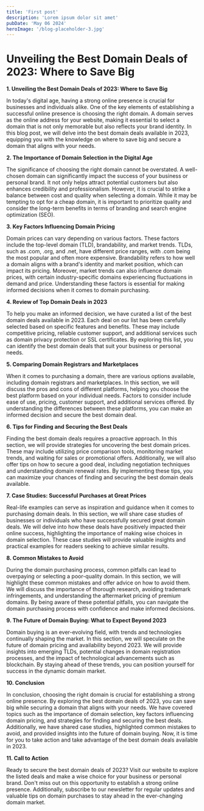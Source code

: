 ```yaml
---
title: 'First post'
description: 'Lorem ipsum dolor sit amet'
pubDate: 'May 06 2024'
heroImage: '/blog-placeholder-3.jpg'
---
```


# Unveiling the Best Domain Deals of 2023: Where to Save Big

**1. Unveiling the Best Domain Deals of 2023: Where to Save Big**

In today's digital age, having a strong online presence is crucial for businesses and individuals alike. One of the key elements of establishing a successful online presence is choosing the right domain. A domain serves as the online address for your website, making it essential to select a domain that is not only memorable but also reflects your brand identity. In this blog post, we will delve into the best domain deals available in 2023, equipping you with the knowledge on where to save big and secure a domain that aligns with your needs.

**2. The Importance of Domain Selection in the Digital Age**

The significance of choosing the right domain cannot be overstated. A well-chosen domain can significantly impact the success of your business or personal brand. It not only helps attract potential customers but also enhances credibility and professionalism. However, it is crucial to strike a balance between cost and quality when selecting a domain. While it may be tempting to opt for a cheap domain, it is important to prioritize quality and consider the long-term benefits in terms of branding and search engine optimization (SEO).

**3. Key Factors Influencing Domain Pricing**

Domain prices can vary depending on various factors. These factors include the top-level domain (TLD), brandability, and market trends. TLDs, such as .com, .org, and .net, have different price ranges, with .com being the most popular and often more expensive. Brandability refers to how well a domain aligns with a brand's identity and market position, which can impact its pricing. Moreover, market trends can also influence domain prices, with certain industry-specific domains experiencing fluctuations in demand and price. Understanding these factors is essential for making informed decisions when it comes to domain purchasing.

**4. Review of Top Domain Deals in 2023**

To help you make an informed decision, we have curated a list of the best domain deals available in 2023. Each deal on our list has been carefully selected based on specific features and benefits. These may include competitive pricing, reliable customer support, and additional services such as domain privacy protection or SSL certificates. By exploring this list, you can identify the best domain deals that suit your business or personal needs.

**5. Comparing Domain Registrars and Marketplaces**

When it comes to purchasing a domain, there are various options available, including domain registrars and marketplaces. In this section, we will discuss the pros and cons of different platforms, helping you choose the best platform based on your individual needs. Factors to consider include ease of use, pricing, customer support, and additional services offered. By understanding the differences between these platforms, you can make an informed decision and secure the best domain deal.

**6. Tips for Finding and Securing the Best Deals**

Finding the best domain deals requires a proactive approach. In this section, we will provide strategies for uncovering the best domain prices. These may include utilizing price comparison tools, monitoring market trends, and waiting for sales or promotional offers. Additionally, we will also offer tips on how to secure a good deal, including negotiation techniques and understanding domain renewal rates. By implementing these tips, you can maximize your chances of finding and securing the best domain deals available.

**7. Case Studies: Successful Purchases at Great Prices**

Real-life examples can serve as inspiration and guidance when it comes to purchasing domain deals. In this section, we will share case studies of businesses or individuals who have successfully secured great domain deals. We will delve into how these deals have positively impacted their online success, highlighting the importance of making wise choices in domain selection. These case studies will provide valuable insights and practical examples for readers seeking to achieve similar results.

**8. Common Mistakes to Avoid**

During the domain purchasing process, common pitfalls can lead to overpaying or selecting a poor-quality domain. In this section, we will highlight these common mistakes and offer advice on how to avoid them. We will discuss the importance of thorough research, avoiding trademark infringements, and understanding the aftermarket pricing of premium domains. By being aware of these potential pitfalls, you can navigate the domain purchasing process with confidence and make informed decisions.

**9. The Future of Domain Buying: What to Expect Beyond 2023**

Domain buying is an ever-evolving field, with trends and technologies continually shaping the market. In this section, we will speculate on the future of domain pricing and availability beyond 2023. We will provide insights into emerging TLDs, potential changes in domain registration processes, and the impact of technological advancements such as blockchain. By staying ahead of these trends, you can position yourself for success in the dynamic domain market.

**10. Conclusion**

In conclusion, choosing the right domain is crucial for establishing a strong online presence. By exploring the best domain deals of 2023, you can save big while securing a domain that aligns with your needs. We have covered topics such as the importance of domain selection, key factors influencing domain pricing, and strategies for finding and securing the best deals. Additionally, we have shared case studies, highlighted common mistakes to avoid, and provided insights into the future of domain buying. Now, it is time for you to take action and take advantage of the best domain deals available in 2023.

**11. Call to Action**

Ready to secure the best domain deals of 2023? Visit our website to explore the listed deals and make a wise choice for your business or personal brand. Don't miss out on this opportunity to establish a strong online presence. Additionally, subscribe to our newsletter for regular updates and valuable tips on domain purchases to stay ahead in the ever-changing domain market.